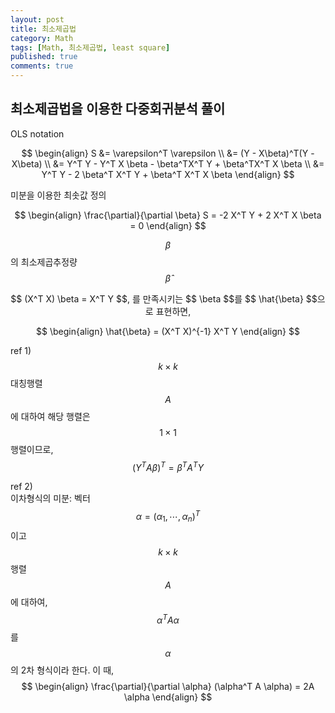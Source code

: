 ```yaml
---
layout: post
title: 최소제곱법
category: Math
tags: [Math, 최소제곱법, least square]
published: true
comments: true
---
```


최소제곱법을 이용한 다중회귀분석 풀이
---

OLS notation  

$$ \begin{align} 
	S &= \varepsilon^T \varepsilon \\
	&= (Y - X\beta)^T(Y - X\beta) \\
	&= Y^T Y - Y^T X \beta - \beta^TX^T Y + \beta^TX^T X \beta \\
	&= Y^T Y - 2 \beta^T X^T Y + \beta^T X^T X \beta 
	\end{align} $$

미분을 이용한 최솟값 정의  

$$  \begin{align}
	\frac{\partial}{\partial \beta} S = -2 X^T Y + 2 X^T X \beta = 0
	\end{align} $$

$$ \beta $$의 최소제곱추정량 $$\hat{\beta}$$  

<div align="center">
$$ (X^T X) \beta = X^T Y $$, 를 만족시키는 $$ \beta $$를 $$ \hat{\beta} $$으로 표현하면,  
</div>
	
$$ \begin{align} \hat{\beta} = (X^T X)^{-1} X^T Y \end{align} $$

ref 1)  
$$ k \times k $$ 대칭행렬 $$ A $$ 에 대하여 해당 행렬은 $$ 1 \times 1 $$ 행렬이므로,  
$$ (Y^T A \beta)^T = \beta^T A^T Y $$  

ref 2)  
이차형식의 미분: 벡터 $$ \alpha = (\alpha_1, \cdots, \alpha_n)^T $$ 이고 $$ k \times k $$ 행렬 $$ A $$에 대하여,  
$$ \alpha^T A \alpha $$ 를 $$ \alpha $$의 2차 형식이라 한다. 이 때,  
$$  \begin{align}
	\frac{\partial}{\partial \alpha} (\alpha^T A \alpha) = 2A \alpha
	\end{align} $$
